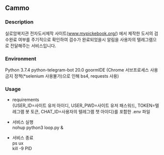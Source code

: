 ## Cammo  

### Description
실로암복지관 전자도서제작 사이트(www.mypickebook.org/) 에서 제작한 도서의 검수완료 여부를 주기적으로 확인하여 검수가 완료되었을시 알림을 사용자의 텔레그램으로 전달해주는 서비스입니다.  

### Environment  
Python 3.7.4
python-telegram-bot 20.0
goormIDE (Chrome 서브프로세스 사용금지 정책(*selenium 사용불가)으로 인해 bs4, requests 사용)  

### Usage

- requirements  
  {USER_ID=사이트 유저 아이디, USER_PWD=사이트 유저 패스워드, TOKEN=텔레그램 봇 토큰, CHAT_ID=사용자의 텔레그램 챗 아이디}를 포함한 .env 파일
  
- 서비스 실행  
  nohup python3 loop.py &

- 서비스 종료  
  ps ux  
  kill -9 PID
